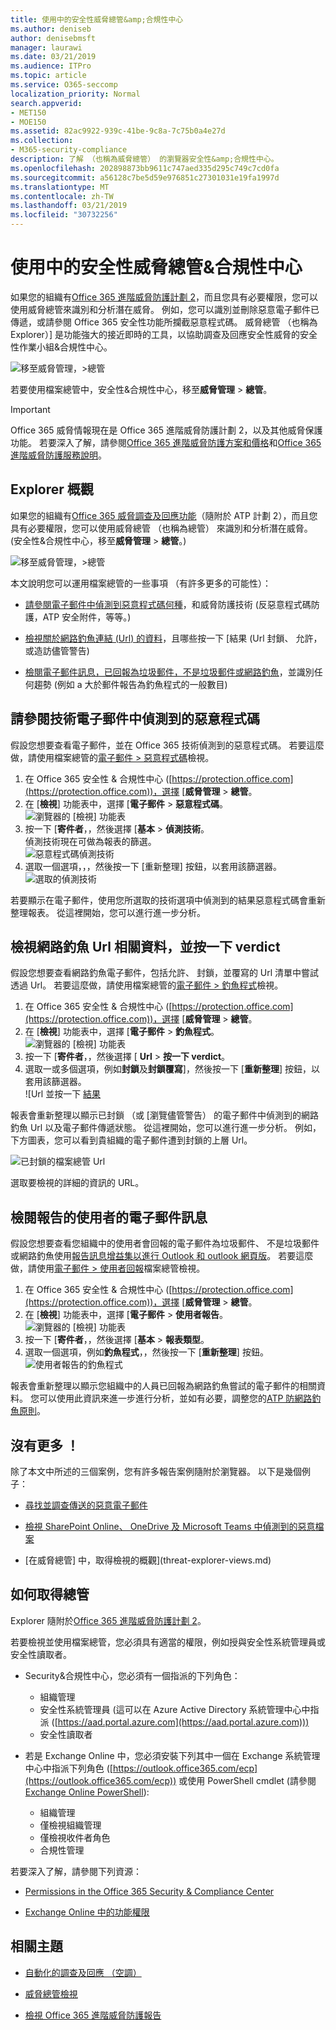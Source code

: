 ```yaml
---
title: 使用中的安全性威脅總管&amp;合規性中心
ms.author: deniseb
author: denisebmsft
manager: laurawi
ms.date: 03/21/2019
ms.audience: ITPro
ms.topic: article
ms.service: O365-seccomp
localization_priority: Normal
search.appverid:
- MET150
- MOE150
ms.assetid: 82ac9922-939c-41be-9c8a-7c75b0a4e27d
ms.collection:
- M365-security-compliance
description: 了解 （也稱為威脅總管） 的瀏覽器安全性&amp;合規性中心。
ms.openlocfilehash: 202898873bb9611c747aed335d295c749c7cd0fa
ms.sourcegitcommit: a56128c7be5d59e976851c27301031e19fa1997d
ms.translationtype: MT
ms.contentlocale: zh-TW
ms.lasthandoff: 03/21/2019
ms.locfileid: "30732256"
---
```

# <a name="use-threat-explorer-in-the-security-amp-compliance-center"></a>使用中的安全性威脅總管&amp;合規性中心

如果您的組織有[Office 365 進階威脅防護計劃 2](office-365-ti.md)，而且您具有必要權限，您可以使用威脅總管來識別和分析潛在威脅。 例如，您可以識別並刪除惡意電子郵件已傳遞，或請參閱 Office 365 安全性功能所攔截惡意程式碼。 威脅總管 （也稱為 Explorer）] 是功能強大的接近即時的工具，以協助調查及回應安全性威脅的安全性作業小組&amp;合規性中心。
  
![移至威脅管理，\>總管](media/cab32fa2-66f1-4ad5-bc1d-2bac4dbeb48c.png)
  
若要使用檔案總管中，安全性&amp;合規性中心，移至**威脅管理** \> **總管**。

> [!IMPORTANT]
> Office 365 威脅情報現在是 Office 365 進階威脅防護計劃 2，以及其他威脅保護功能。 若要深入了解，請參閱[Office 365 進階威脅防護方案和價格](https://products.office.com/exchange/advance-threat-protection)和[Office 365 進階威脅防護服務說明](https://docs.microsoft.com/office365/servicedescriptions/office-365-advanced-threat-protection-service-description)。
      
## <a name="explorer-overview"></a>Explorer 概觀

如果您的組織有[Office 365 威脅調查及回應功能](office-365-ti.md)（隨附於 ATP 計劃 2），而且您具有必要權限，您可以使用威脅總管 （也稱為總管） 來識別和分析潛在威脅。 (安全性&amp;合規性中心，移至**威脅管理** \> **總管**。)

![移至威脅管理，\>總管](media/cab32fa2-66f1-4ad5-bc1d-2bac4dbeb48c.png)

本文說明您可以運用檔案總管的一些事項 （有許多更多的可能性）：

- [請參閱電子郵件中偵測到惡意程式碼何種](#see-malware-detected-in-email-by-technology)，和威脅防護技術 (反惡意程式碼防護，ATP 安全附件，等等。)

- [檢視關於網路釣魚連結 (Url) 的資料](#view-data-about-phishing-urls-and-click-verdict)，且哪些按一下 [結果 (Url 封鎖、 允許，或造訪儘管警告)

- [檢閱電子郵件訊息，已回報為垃圾郵件，不是垃圾郵件或網路釣魚](#review-email-messages-reported-by-users)，並識別任何趨勢 (例如 a 大於郵件報告為釣魚程式的一般數目) 

## <a name="see-malware-detected-in-email-by-technology"></a>請參閱技術電子郵件中偵測到的惡意程式碼

假設您想要查看電子郵件，並在 Office 365 技術偵測到的惡意程式碼。 若要這麼做，請使用檔案總管的[電子郵件 > 惡意程式碼](threat-explorer-views.md#email--malware)檢視。

1. 在 Office 365 安全性 & 合規性中心 ([https://protection.office.com](https://protection.office.com))，選擇 [**威脅管理** > **總管**。
2. 在 [**檢視**] 功能表中，選擇 [**電子郵件** > **惡意程式碼**。<br/>![瀏覽器的 [檢視] 功能表](media/ExplorerViewEmailMalwareMenu.png)<br/>
3. 按一下 [**寄件者**，，然後選擇 [**基本** > **偵測技術**。<br/>偵測技術現在可做為報表的篩選。<br/>![惡意程式碼偵測技術](media/ExplorerEmailMalwareDetectionTech.png)<br/> 
4. 選取一個選項，，，然後按一下 [重新整理] 按鈕，以套用該篩選器。<br/>![選取的偵測技術](media/ExplorerEmailMalwareDetectionTechATP.png)<br/> 

若要顯示在電子郵件，使用您所選取的技術選項中偵測到的結果惡意程式碼會重新整理報表。 從這裡開始，您可以進行進一步分析。

## <a name="view-data-about-phishing-urls-and-click-verdict"></a>檢視網路釣魚 Url 相關資料，並按一下 verdict

假設您想要查看網路釣魚電子郵件，包括允許、 封鎖，並覆寫的 Url 清單中嘗試透過 Url。 若要這麼做，請使用檔案總管的[電子郵件 > 釣魚程式](threat-explorer-views.md#email--phish)檢視。

1. 在 Office 365 安全性 & 合規性中心 ([https://protection.office.com](https://protection.office.com))，選擇 [**威脅管理** > **總管**。
2. 在 [**檢視**] 功能表中，選擇 [**電子郵件** > **釣魚程式**。<br/>![瀏覽器的 [檢視] 功能表](media/ExplorerViewEmailPhishMenu.png)<br/>
3. 按一下 [**寄件者**，，然後選擇 [ **Url** > **按一下 verdict**。
4. 選取一或多個選項，例如**封鎖**及**封鎖覆寫**]，然後按一下 [**重新整理**] 按鈕，以套用該篩選器。<br/>![Url 並按一下 [結果](media/ThreatExplorerEmailPhishClickVerdictOptions.png)<br/>

報表會重新整理以顯示已封鎖 （或 [瀏覽儘管警告） 的電子郵件中偵測到的網路釣魚 Url 以及電子郵件傳遞狀態。 從這裡開始，您可以進行進一步分析。 例如，下方圖表，您可以看到貴組織的電子郵件遭到封鎖的上層 Url。 

![已封鎖的檔案總管 Url](media/ExplorerPhishClickVerdictURLs.png) 

選取要檢視的詳細的資訊的 URL。

## <a name="review-email-messages-reported-by-users"></a>檢閱報告的使用者的電子郵件訊息

假設您想要查看您組織中的使用者會回報的電子郵件為垃圾郵件、 不是垃圾郵件或網路釣魚使用[報告訊息增益集以進行 Outlook 和 outlook 網頁版](enable-the-report-message-add-in.md)。 若要這麼做，請使用[電子郵件 > 使用者回報](threat-explorer-views.md#email--user-reported)檔案總管檢視。

1. 在 Office 365 安全性 & 合規性中心 ([https://protection.office.com](https://protection.office.com))，選擇 [**威脅管理** > **總管**。
2. 在 [**檢視**] 功能表中，選擇 [**電子郵件** > **使用者報告**。<br/>![瀏覽器的 [檢視] 功能表](media/ExplorerViewMenuEmailUserReported.png)<br/>
3. 按一下 [**寄件者**，，然後選擇 [**基本** > **報表類型**。
4. 選取一個選項，例如**釣魚程式**，，然後按一下 [**重新整理**] 按鈕。 <br/>![使用者報告的釣魚程式](media/EmailUserReportedReportType.png)<br/> 

報表會重新整理以顯示您組織中的人員已回報為網路釣魚嘗試的電子郵件的相關資料。 您可以使用此資訊來進一步進行分析，並如有必要，調整您的[ATP 防網路釣魚原則](set-up-anti-phishing-policies.md)。

## <a name="theres-more"></a>沒有更多 ！

除了本文中所述的三個案例，您有許多報告案例隨附於瀏覽器。 以下是幾個例子：

- [尋找並調查傳送的惡意電子郵件](investigate-malicious-email-that-was-delivered.md)

- [檢視 SharePoint Online、 OneDrive 及 Microsoft Teams 中偵測到的惡意檔案](malicious-files-detected-in-spo-odb-or-teams.md)

- [在威脅總管] 中，取得檢視的概觀](threat-explorer-views.md)

## <a name="how-to-get-explorer"></a>如何取得總管

Explorer 隨附於[Office 365 進階威脅防護計劃 2](office-365-ti.md)。 

若要檢視並使用檔案總管，您必須具有適當的權限，例如授與安全性系統管理員或安全性讀取者。 

- Security&amp;合規性中心，您必須有一個指派的下列角色：
    - 組織管理
    - 安全性系統管理員 (這可以在 Azure Active Directory 系統管理中心中指派 ([https://aad.portal.azure.com](https://aad.portal.azure.com)))
    - 安全性讀取者

- 若是 Exchange Online 中，您必須安裝下列其中一個在 Exchange 系統管理中心中指派下列角色 ([https://outlook.office365.com/ecp](https://outlook.office365.com/ecp)) 或使用 PowerShell cmdlet (請參閱[Exchange Online PowerShell](https://docs.microsoft.com/powershell/exchange/exchange-online/exchange-online-powershell?view=exchange-ps)):
    - 組織管理
    - 僅檢視組織管理
    - 僅檢視收件者角色
    - 合規性管理

若要深入了解，請參閱下列資源：

- [Permissions in the Office 365 Security &amp; Compliance Center](permissions-in-the-security-and-compliance-center.md)

- [Exchange Online 中的功能權限](https://docs.microsoft.com/exchange/permissions-exo/feature-permissions)
  
## <a name="related-topics"></a>相關主題

- [自動化的調查及回應 （空調）](automated-investigation-response-office.md)

- [威脅總管檢視](threat-explorer-views.md)

- [檢視 Office 365 進階威脅防護報告](view-reports-for-atp.md)
